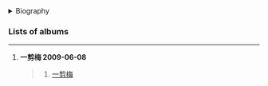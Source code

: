 <details>
<summary>Biography</summary>

![费玉清](https://thumbsnap.com/i/Erdyhi5o.png)

?> Yu-Ching Fei, real name Zhang Yan-Ting, was born on July 17, 1955 in Taipei City, Taiwan Province of China, and is a male singer and host in Tongcheng City, Anqing City, Anhui Province. He began his singing career in 1973 when he took part in the "星对星" singing contest held by CTV and won the fourth place. 1977 saw the release of his debut album, "我心生爱苗", and in 1984 he won the Best Male Singer Award at the Taiwan Golden Bell Awards for his song "梦驼铃". 1986 saw him gain popularity for his performance of the theme song of the TV series "一剪梅" with the same title, "一剪梅". 1992 saw him win the Taiwan Golden Tripod Award for his song "相思比梦长" In 1993, he co-hosted the Taiwanese variety show "龙兄虎弟" with Faye Zhang and won the Golden Bell Award for Best Variety Show Host in 1995 and 1997. 1996, he won the 7th Taiwan Golden Melody Award for Best Vocal Album for his album "Goodnight Song". 2005, he won the Golden Bell Award for Singing Music Program and Singing Music Host for his show "费玉清的清音乐". Music Program Award and Singing Music Host Award. In 2006, he was invited to sing the song "千里之外" with Jay Chou, and in 2009, he was awarded the Lifetime Achievement Award at the Super Grand Ceremony, and in 2010, he was selected as one of the "30 Years 30 People" in the 30 Years of Chinese Golden Melody Awards organized by the International Chinese Music Union. In 2013, he released the album "只想听见费玉清", and in 2016, he joined the "天籁之战" on Eastern TV. 2018, he announced that he would officially retire from acting after his tour in 2019, and on November 7, 2019, he held his "2019 Farewell Concert" in Taipei, and officially closed the mike and retired. So far, Fei Yuqing has released more than 40 solo albums and over 100 compilations and selections. In addition to his singing and hosting career, Fei Yuqing is also an avid philanthropist and has made numerous donations to disaster-stricken areas in mainland China, and was awarded the Most Infectious Charity Star of the Year in 2009.

</details>


### Lists of albums
---

1. **一剪梅 2009-06-08**
    >1. [一剪梅](https://e1.pcloud.link/publink/show?code=XZkRg4Zs07H4Y4NRWFovQ1qWSSNuRLjwXWk)